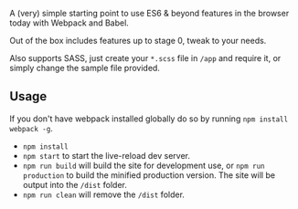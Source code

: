 A (very) simple starting point to use ES6 & beyond features in the browser today with Webpack and Babel.

Out of the box includes features up to stage 0, tweak to your needs.

Also supports SASS, just create your `*.scss` file in `/app` and require it, or simply change the sample file provided.

## Usage

If you don't have webpack installed globally do so by running `npm install webpack -g`.

- `npm install`
- `npm start` to start the live-reload dev server.
- `npm run build` will build the site for development use, or `npm run production` to build the minified production version. The site will be output into the `/dist` folder.
- `npm run clean` will remove the `/dist` folder.

